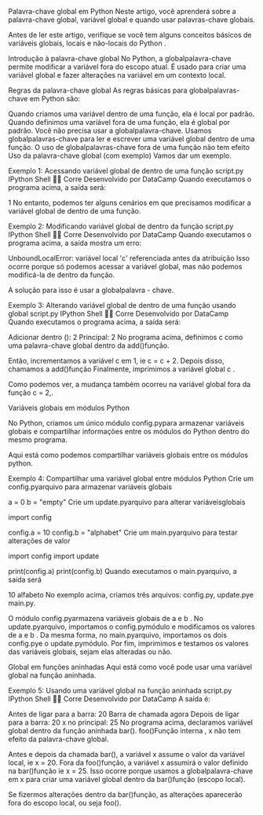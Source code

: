 Palavra-chave global em Python
Neste artigo, você aprenderá sobre a palavra-chave global, variável global e quando usar palavras-chave globais.

Antes de ler este artigo, verifique se você tem alguns conceitos básicos de variáveis ​​globais, locais e não-locais do Python .

Introdução à palavra-chave global
No Python, a globalpalavra-chave permite modificar a variável fora do escopo atual. É usado para criar uma variável global e fazer alterações na variável em um contexto local.

Regras da palavra-chave global
As regras básicas para globalpalavras-chave em Python são:

Quando criamos uma variável dentro de uma função, ela é local por padrão.
Quando definimos uma variável fora de uma função, ela é global por padrão. Você não precisa usar a globalpalavra-chave.
Usamos globalpalavras-chave para ler e escrever uma variável global dentro de uma função.
O uso de globalpalavras-chave fora de uma função não tem efeito
Uso da palavra-chave global (com exemplo)
Vamos dar um exemplo.

Exemplo 1: Acessando variável global de dentro de uma função
script.py
IPython Shell

Corre
Desenvolvido por DataCamp
Quando executamos o programa acima, a saída será:

1
No entanto, podemos ter alguns cenários em que precisamos modificar a variável global de dentro de uma função.

Exemplo 2: Modificando variável global de dentro da função
script.py
IPython Shell

Corre
Desenvolvido por DataCamp
Quando executamos o programa acima, a saída mostra um erro:

UnboundLocalError: variável local 'c' referenciada antes da atribuição
Isso ocorre porque só podemos acessar a variável global, mas não podemos modificá-la de dentro da função.

A solução para isso é usar a globalpalavra - chave.

Exemplo 3: Alterando variável global de dentro de uma função usando global
script.py
IPython Shell

Corre
Desenvolvido por DataCamp
Quando executamos o programa acima, a saída será:

Adicionar dentro (): 2
Principal: 2
No programa acima, definimos c como uma palavra-chave global dentro da add()função.

Então, incrementamos a variável c em 1, ie c = c + 2. Depois disso, chamamos a add()função Finalmente, imprimimos a variável global c .

Como podemos ver, a mudança também ocorreu na variável global fora da função c = 2,.

Variáveis ​​globais em módulos Python

No Python, criamos um único módulo config.pypara armazenar variáveis ​​globais e compartilhar informações entre os módulos do Python dentro do mesmo programa.

Aqui está como podemos compartilhar variáveis ​​globais entre os módulos python.

Exemplo 4: Compartilhar uma variável global entre módulos Python
Crie um config.pyarquivo para armazenar variáveis ​​globais

a = 0
b = "empty"
Crie um update.pyarquivo para alterar variáveis ​​globais

import config

config.a = 10
config.b = "alphabet"
Crie um main.pyarquivo para testar alterações de valor

import config
import update

print(config.a)
print(config.b)
Quando executamos o main.pyarquivo, a saída será

10
alfabeto
No exemplo acima, criamos três arquivos: config.py, update.pye main.py.

O módulo config.pyarmazena variáveis ​​globais de a e b . No update.pyarquivo, importamos o config.pymódulo e modificamos os valores de a e b . Da mesma forma, no main.pyarquivo, importamos os dois config.pye o update.pymódulo. Por fim, imprimimos e testamos os valores das variáveis ​​globais, sejam elas alteradas ou não.

Global em funções aninhadas
Aqui está como você pode usar uma variável global na função aninhada.

Exemplo 5: Usando uma variável global na função aninhada
script.py
IPython Shell

Corre
Desenvolvido por DataCamp
A saída é:

Antes de ligar para a barra: 20
Barra de chamada agora
Depois de ligar para a barra: 20
x no principal: 25
No programa acima, declaramos variável global dentro da função aninhada bar(). foo()Função interna , x não tem efeito da palavra-chave global.

Antes e depois da chamada bar(), a variável x assume o valor da variável local, ie x = 20. Fora da foo()função, a variável x assumirá o valor definido na bar()função ie x = 25. Isso ocorre porque usamos a globalpalavra-chave em x para criar uma variável global dentro da bar()função (escopo local).

Se fizermos alterações dentro da bar()função, as alterações aparecerão fora do escopo local, ou seja foo().